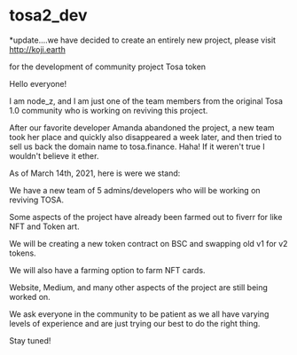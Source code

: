 # tosa2_dev
*update....we have decided to create an entirely new project, please visit http://koji.earth

for the development of community project Tosa token


Hello everyone!

I am node_z, and I am just one of the team members from the original Tosa 1.0 community who is working on reviving this project.

After our favorite developer Amanda abandoned the project, a new team took her place and quickly also disappeared a week later, and then
tried to sell us back the domain name to tosa.finance. Haha! If it weren't true I wouldn't believe it ether.

As of March 14th, 2021, here is were we stand:

We have a new team of 5 admins/developers who will be working on reviving TOSA.

Some aspects of the project have already been farmed out to fiverr for like NFT and Token art.

We will be creating a new token contract on BSC and swapping old v1 for v2 tokens. 

We will also have a farming option to farm NFT cards.

Website, Medium, and many other aspects of the project are still being worked on.

We ask everyone in the community to be patient as we all have varying levels of experience and are just trying our best to do the right thing.

Stay tuned!
